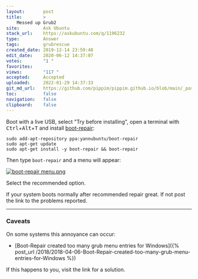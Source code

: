 ```yaml
---
layout:       post
title:        >
    Messed up Grub2
site:         Ask Ubuntu
stack_url:    https://askubuntu.com/q/1196232
type:         Answer
tags:         grubrescue
created_date: 2019-12-14 23:59:48
edit_date:    2020-06-12 14:37:07
votes:        "1 "
favorites:    
views:        "117 "
accepted:     Accepted
uploaded:     2022-01-29 14:37:33
git_md_url:   https://github.com/pippim/pippim.github.io/blob/main/_posts/2019/2019-12-14-Messed-up-Grub2.md
toc:          false
navigation:   false
clipboard:    false
---
```


Boot with a live USB, select "Try before installing", open a terminal with <kbd>Ctrl</kbd>+<kbd>Alt</kbd>+<kbd>T</kbd> and install [boot-repair][1]:

``` 
sudo add-apt-repository ppa:yannubuntu/boot-repair
sudo apt-get update
sudo apt-get install -y boot-repair && boot-repair
```

Then type `boot-repair` and a menu will appear:

[![boot-repair menu.png][2]][2]

Select the recommended option.

If your system boots normally after recommended repair great. If not post the link to the problems reported.

----------


### Caveats

On some systems this annoyance can occur:

- [Boot-Repair created too many grub menu entries for Windows]({% post_url /2018/2018-04-06-Boot-Repair-created-too-many-grub-menu-entries-for-Windows %})

If this happens to you, visit the link for a solution.

  [1]: https://help.ubuntu.com/community/Boot-Repair
  [2]: https://i.stack.imgur.com/UXflA.png

